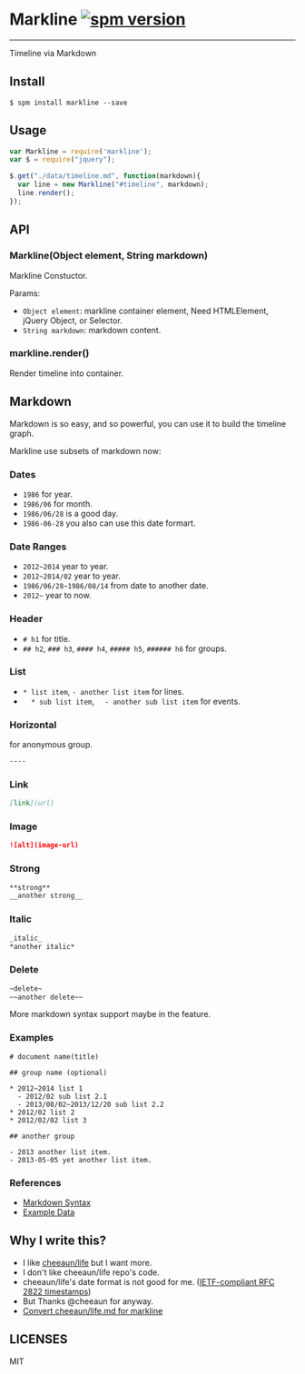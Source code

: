 # Markline [![spm version](http://spmjs.io/badge/markline)](http://spmjs.io/package/markline)

---

Timeline via Markdown

## Install

```
$ spm install markline --save
```

## Usage

```js
var Markline = require('markline');
var $ = require("jquery");

$.get("./data/timeline.md", function(markdown){
  var line = new Markline("#timeline", markdown);
  line.render();
});
```

## API

### Markline(Object element, String markdown)

Markline Constuctor.

Params:

* `Object element`: markline container element, Need HTMLElement, jQuery Object, or Selector.
* `String markdown`: markdown content.

### markline.render()

Render timeline into container.

## Markdown

Markdown is so easy, and so powerful, you can use it to build the timeline graph.

Markline use subsets of markdown now:

### Dates

* `1986` for year.
* `1986/06` for month.
* `1986/06/28` is a good day.
* `1986-06-28` you also can use this date formart.

### Date Ranges

* `2012~2014` year to year.
* `2012~2014/02` year to year.
* `1986/06/28~1986/08/14` from date to another date.
* `2012~` year to now.

### Header

* `# h1` for title.
* `## h2`, `### h3`, `#### h4`, `##### h5`, `###### h6` for groups.

### List

* `* list item`, `- another list item` for lines.
* `  * sub list item`, `  - another sub list item` for events.

### Horizontal

for anonymous group.

```markdown
----
````

### Link

```markdown
[link](url)
```

### Image

```markdown
![alt](image-url)
```

### Strong

```markdown
**strong**
__another strong__
```

### Italic

```markdown
_italic_
*another italic*
```

### Delete

```markdown
~delete~
~~another delete~~
```

More markdown syntax support maybe in the feature.

### Examples

```
# document name(title)

## group name (optional)

* 2012~2014 list 1
  - 2012/02 sub list 2.1
  - 2013/08/02~2013/12/20 sub list 2.2
* 2012/02 list 2
* 2012/02/02 list 3

## another group

- 2013 another list item.
- 2013-05-05 yet another list item.
```

### References

* [Markdown Syntax](http://daringfireball.net/projects/markdown/syntax)
* [Example Data](examples/data.mdown)

## Why I write this?

* I like [cheeaun/life](https://github.com/cheeaun/life) but I want more.
* I don't like cheeaun/life repo's code.
* cheeaun/life's date format is not good for me. ([IETF-compliant RFC 2822 timestamps](http://tools.ietf.org/html/rfc2822#page-14))
* But Thanks @cheeaun for anyway.
* [Convert cheeaun/life.md for markline](https://github.com/hotoo/markline/wiki#convent-cheeaunlife-data-for-markline)

## LICENSES

MIT
